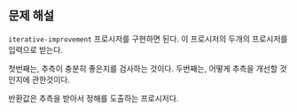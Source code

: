 ## 문제 해설
`iterative-improvement` 프로시저를 구현하면 된다. 
이 프로시저의 두개의 프로시저를 입력으로 받는다.

첫번째는, 추측이 충분히 좋은지를 검사하는 것이다. 
두번째는, 어떻게 추측을 개선할 것인지에 관한것이다.

반환값은 추측을 받아서 정해를 도출하는 프로시저다.
